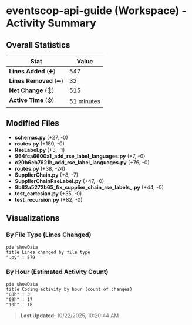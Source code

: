 # eventscop-api-guide (Workspace) - Activity Summary 

## Overall Statistics

| Stat                   | Value                                                             |
| ---------------------- | ----------------------------------------------------------------- |
| **Lines Added** (➕)   | 547                                          |
| **Lines Removed** (➖) | 32                                        |
| **Net Change** (↕)    | 515                |
| **Active Time** (⌚)   | 51 minutes |


## Modified Files
- **schemas.py** (+27, -0)
- **routes.py** (+180, -0)
- **RseLabel.py** (+3, -1)
- **964fca6600a1_add_rse_label_languages.py** (+7, -0)
- **c20b6eb7621b_add_rse_label_languages.py** (+76, -0)
- **routes.py** (+38, -24)
- **SupplierChain.py** (+8, -7)
- **SupplierChainRseLabel.py** (+47, -0)
- **9b82a5272b65_fix_supplier_chain_rse_labels_.py** (+44, -0)
- **test_cartesian.py** (+35, -0)
- **test_recursion.py** (+82, -0)

## Visualizations

### By File Type (Lines Changed)

```mermaid
pie showData
title Lines changed by file type
".py" : 579
```

### By Hour (Estimated Activity Count)

```mermaid
pie showData
title Coding activity by hour (count of changes)
"08h" : 3
"09h" : 17
"10h" : 18
```


> **Last Updated:** 10/22/2025, 10:20:44 AM